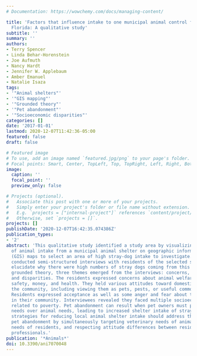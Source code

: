 ```yaml
---
# Documentation: https://wowchemy.com/docs/managing-content/

title: 'Factors that influence intake to one municipal animal control facility in
  Florida: A qualitative study'
subtitle: ''
summary: ''
authors:
- Terry Spencer
- Linda Behar-Horenstein
- Joe Aufmuth
- Nancy Hardt
- Jennifer W. Applebaum
- Amber Emanuel
- Natalie Isaza
tags:
- '"Animal shelters"'
- '"GIS mapping"'
- '"Grounded theory"'
- '"Pet abandonment"'
- '"Socioeconomic disparities"'
categories: []
date: '2017-01-01'
lastmod: 2020-12-07T11:42:36-05:00
featured: false
draft: false

# Featured image
# To use, add an image named `featured.jpg/png` to your page's folder.
# Focal points: Smart, Center, TopLeft, Top, TopRight, Left, Right, BottomLeft, Bottom, BottomRight.
image:
  caption: ''
  focal_point: ''
  preview_only: false

# Projects (optional).
#   Associate this post with one or more of your projects.
#   Simply enter your project's folder or file name without extension.
#   E.g. `projects = ["internal-project"]` references `content/project/deep-learning/index.md`.
#   Otherwise, set `projects = []`.
projects: []
publishDate: '2020-12-07T16:42:35.074386Z'
publication_types:
- '2'
abstract: 'This qualitative study identified a study area by visualizing one year
  of animal intake from a municipal animal shelter on geographic information systems
  (GIS) maps to select an area of high stray-dog intake to investigate. Researchers
  conducted semi-structured interviews with residents of the selected study area to
  elucidate why there were high numbers of stray dogs coming from this location. Using
  grounded theory, three themes emerged from the interviews: concerns, attitudes,
  and disparities. The residents expressed concerns about animal welfare, personal
  safety, money, and health. They held various attitudes toward domestic animals in
  the community, including viewing them as pets, pests, or useful commodities (products).
  Residents expressed acceptance as well as some anger and fear about the situation
  in their community. Interviewees revealed they faced multiple socioeconomic disparities
  related to poverty. Pet abandonment can result when pet owners must prioritize human
  needs over animal needs, leading to increased shelter intake of stray dogs. Community-specific
  strategies for reducing local animal shelter intake should address the issue of
  pet abandonment by simultaneously targeting veterinary needs of animals, socioeconomic
  needs of residents, and respecting attitude differences between residents and shelter
  professionals.'
publication: '*Animals*'
doi: 10.3390/ani7070048
---
```

